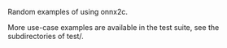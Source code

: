 Random examples of using onnx2c.

More use-case examples are available in the test suite, see the subdirectories
of test/.


